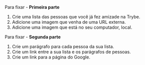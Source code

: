 Para fixar - <strong> Primeira parte</strong> <br>


<ol>
<li>Crie uma lista das pessoas que você já fez amizade na Trybe.</li>
<li>Adicione uma imagem que venha de uma URL externa.</li>
<li>Adicione uma imagem que está no seu computador, local.</li>
</ol>

Para fixar - <strong> Segunda parte</strong> <br>


<ol>
<li>Crie um parágrafo para cada pessoa da sua lista.</li>
<li>Crie um link entre a sua lista e os parágrafos de pessoas.</li>
<li>Crie um link para a página do Google.</li>
</ol>
